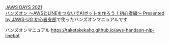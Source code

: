 [JAWS DAYS 2021](https://jawsdays2021.jaws-ug.jp/) <br>
[ハンズオン 〜AWSとLINEをつないでAIボットを作ろう！初心者編〜 Presented by JAWS-UG 初心者支部](https://jaws-ug.doorkeeper.jp/events/118508)で使ったハンズオンマニュアルです

ハンズオンマニュアル
https://taketakekaho.github.io/aws-handson-nlp-linebot
